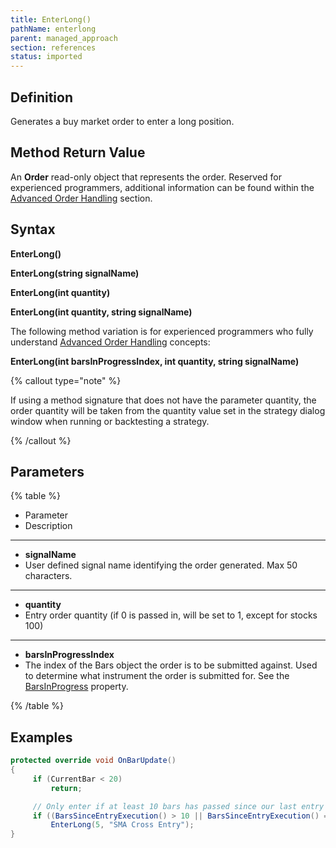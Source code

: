 ```yaml
---
title: EnterLong()
pathName: enterlong
parent: managed_approach
section: references
status: imported
---
```


## Definition

Generates a buy market order to enter a long position.

## Method Return Value

An **Order** read-only object that represents the order. Reserved for experienced programmers, additional information can be found within the [Advanced Order Handling](advanced_order_handling) section.

## Syntax

**EnterLong()**

**EnterLong(string signalName)**

**EnterLong(int quantity)**

**EnterLong(int quantity, string signalName)**

The following method variation is for experienced programmers who fully understand [Advanced Order Handling](advanced_order_handling) concepts:

**EnterLong(int barsInProgressIndex, int quantity, string signalName)**

{% callout type="note" %}

If using a method signature that does not have the parameter quantity, the order quantity will be taken from the quantity value set in the strategy dialog window when running or backtesting a strategy.

{% /callout %}

## Parameters

{% table %}

* Parameter
* Description

---

* **signalName**
* User defined signal name identifying the order generated. Max 50 characters.

---

* **quantity**
* Entry order quantity (if 0 is passed in, will be set to 1, except for stocks 100)

---

* **barsInProgressIndex**
* The index of the Bars object the order is to be submitted against. Used to determine what instrument the order is submitted for. See the [BarsInProgress](barsinprogress) property.

{% /table %}

## Examples

```csharp
protected override void OnBarUpdate()
{
     if (CurrentBar < 20)
         return;

     // Only enter if at least 10 bars has passed since our last entry
     if ((BarsSinceEntryExecution() > 10 || BarsSinceEntryExecution() == -1) && CrossAbove(SMA(10), SMA(20), 1))
         EnterLong(5, "SMA Cross Entry");
}
```
